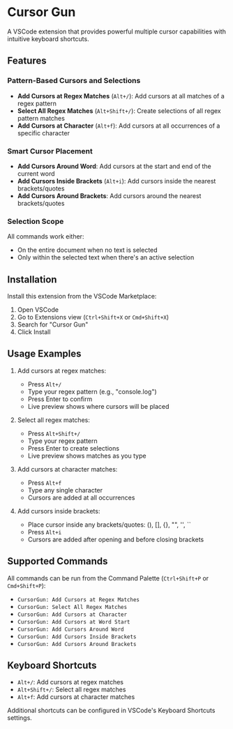 # Cursor Gun

A VSCode extension that provides powerful multiple cursor capabilities with intuitive keyboard shortcuts.

## Features

### Pattern-Based Cursors and Selections
- **Add Cursors at Regex Matches** (`Alt+/`): Add cursors at all matches of a regex pattern
- **Select All Regex Matches** (`Alt+Shift+/`): Create selections of all regex pattern matches
- **Add Cursors at Character** (`Alt+f`): Add cursors at all occurrences of a specific character

### Smart Cursor Placement
- **Add Cursors Around Word**: Add cursors at the start and end of the current word
- **Add Cursors Inside Brackets** (`Alt+i`): Add cursors inside the nearest brackets/quotes
- **Add Cursors Around Brackets**: Add cursors around the nearest brackets/quotes

### Selection Scope
All commands work either:
- On the entire document when no text is selected
- Only within the selected text when there's an active selection

## Installation

Install this extension from the VSCode Marketplace:
1. Open VSCode
2. Go to Extensions view (`Ctrl+Shift+X` or `Cmd+Shift+X`)
3. Search for "Cursor Gun"
4. Click Install

## Usage Examples

1. Add cursors at regex matches:
   - Press `Alt+/`
   - Type your regex pattern (e.g., "console.log")
   - Press Enter to confirm
   - Live preview shows where cursors will be placed

2. Select all regex matches:
   - Press `Alt+Shift+/`
   - Type your regex pattern
   - Press Enter to create selections
   - Live preview shows matches as you type

3. Add cursors at character matches:
   - Press `Alt+f`
   - Type any single character
   - Cursors are added at all occurrences

4. Add cursors inside brackets:
   - Place cursor inside any brackets/quotes: (), [], {}, "", '', ``
   - Press `Alt+i`
   - Cursors are added after opening and before closing brackets

## Supported Commands

All commands can be run from the Command Palette (`Ctrl+Shift+P` or `Cmd+Shift+P`):

- `CursorGun: Add Cursors at Regex Matches`
- `CursorGun: Select All Regex Matches`
- `CursorGun: Add Cursors at Character`
- `CursorGun: Add Cursors at Word Start`
- `CursorGun: Add Cursors Around Word`
- `CursorGun: Add Cursors Inside Brackets`
- `CursorGun: Add Cursors Around Brackets`

## Keyboard Shortcuts

- `Alt+/`: Add cursors at regex matches
- `Alt+Shift+/`: Select all regex matches
- `Alt+f`: Add cursors at character matches

Additional shortcuts can be configured in VSCode's Keyboard Shortcuts settings.
